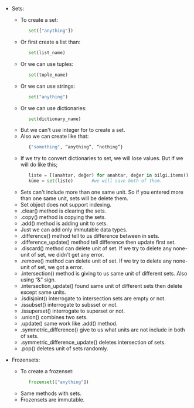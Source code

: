 - Sets:
   - To create a set:
      ```python
         set(["anything"])
      ```
   - Or first create a list than:
      ```python
         set(list_name)
      ```
   - Or we can use tuples:
      ```python
         set(tuple_name)
      ```
   - Or we can use strings:
      ```python
         set("anything")
      ```
   - Or we can use dictionaries:
      ```python
         set(dictionary_name)
      ```
   - But we can't use integer for to create a set.
   - Also we can create like that:
      ```python
         {"something", “anything”, “nothing”}
      ```
   - If we try to convert dictionaries to set, we will lose values.
   But if we will do like this;
      ```python
         liste = [(anahtar, değer) for anahtar, değer in bilgi.items()] 
         küme = set(liste)       #we will save both of them.
      ```
   - Sets can't include more than one same unit. So if you entered more than one same unit, sets will be delete them.
   - Set object does not support indexing.
   - .clear() method is clearing the sets.
   - .copy() method is copying the sets.
   - .add() method is adding unit to sets.
   - Just we can add only immutable data types.
   - .difference() method tell to us difference between in sets.
   - .difference_update() method tell difference then update first set. 
   - .discard() method can delete unit of set. If we try to delete any none-unit of set, we didn't get any error.
   - .remove() method can delete unit of set. If we try to delete any none-unit of set, we got a error.
   - .intersection() method is giving to us same unit of different sets. Also using “&” sign.
   - .intersection_update() found same unit of different sets then delete except same units.
   - .isdisjoint()  interrogate to intersection sets are empty or not.
   - .issubset() interrogate to subsset or not.
   - .issuperset() interrogate to superset or not.
   - .union() combines two sets.
   - .update() same work like .add() method.
   - .symmetric_difference() give to us what units are not include in both of sets.
   - .symmetric_difference_update() deletes intersection of sets.
   - .pop() deletes unit of sets randomly.

- Frozensets:
   - To create a frozenset:
      ```python
         frozenset(["anything"])
      ```
   - Same methods with sets.
   - Frozensets are immutable.